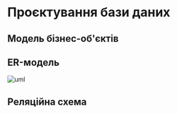 # Проєктування бази даних

## Модель бізнес-об'єктів

## ER-модель

![uml](http://www.plantuml.com/plantuml/proxy?cache=no&src=https://github.com/e-andrew/Industrial_Eden/blob/e-andrew/src/uml/ER-model.puml)

## Реляційна схема


